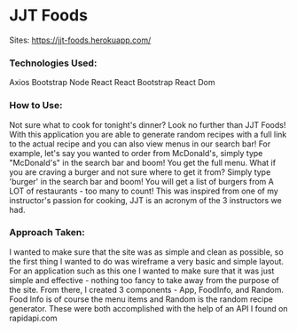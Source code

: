 # JJT Foods

Sites: https://jjt-foods.herokuapp.com/

### Technologies Used:

Axios
Bootstrap
Node
React
React Bootstrap
React Dom

### How to Use:

Not sure what to cook for tonight's dinner? Look no further than JJT Foods! With this application you are able to generate random recipes with a full link to the actual recipe and you can also view menus in our search bar! For example, let's say you wanted to order from McDonald's, simply type "McDonald's" in the search bar and boom! You get the full menu. What if you are craving a burger and not sure where to get it from? Simply type 'burger' in the search bar and boom! You will get a list of burgers from A LOT of restaurants - too many to count! This was inspired from one of my instructor's passion for cooking, JJT is an acronym of the 3 instructors we had.

### Approach Taken:

I wanted to make sure that the site was as simple and clean as possible, so the first thing I wanted to do was wireframe a very basic and simple layout. For an application such as this one I wanted to make sure that it was just simple and effective - nothing too fancy to take away from the purpose of the site. From there, I created 3 components - App, FoodInfo, and Random. Food Info is of course the menu items and Random is the random recipe generator. These were both accomplished with the help of an API I found on rapidapi.com



